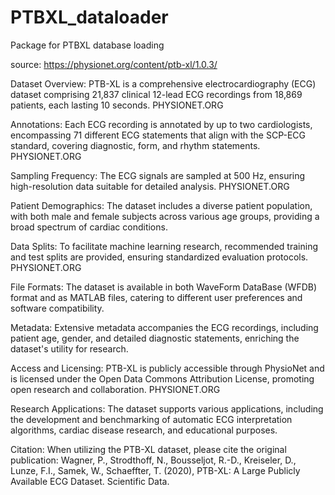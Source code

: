# PTBXL_dataloader
Package for PTBXL database loading

source: https://physionet.org/content/ptb-xl/1.0.3/

Dataset Overview: PTB-XL is a comprehensive electrocardiography (ECG) dataset comprising 21,837 clinical 12-lead ECG recordings from 18,869 patients, each lasting 10 seconds. 
PHYSIONET.ORG

Annotations: Each ECG recording is annotated by up to two cardiologists, encompassing 71 different ECG statements that align with the SCP-ECG standard, covering diagnostic, form, and rhythm statements. 
PHYSIONET.ORG

Sampling Frequency: The ECG signals are sampled at 500 Hz, ensuring high-resolution data suitable for detailed analysis. 
PHYSIONET.ORG

Patient Demographics: The dataset includes a diverse patient population, with both male and female subjects across various age groups, providing a broad spectrum of cardiac conditions.

Data Splits: To facilitate machine learning research, recommended training and test splits are provided, ensuring standardized evaluation protocols. 
PHYSIONET.ORG

File Formats: The dataset is available in both WaveForm DataBase (WFDB) format and as MATLAB files, catering to different user preferences and software compatibility.

Metadata: Extensive metadata accompanies the ECG recordings, including patient age, gender, and detailed diagnostic statements, enriching the dataset's utility for research.

Access and Licensing: PTB-XL is publicly accessible through PhysioNet and is licensed under the Open Data Commons Attribution License, promoting open research and collaboration. 
PHYSIONET.ORG

Research Applications: The dataset supports various applications, including the development and benchmarking of automatic ECG interpretation algorithms, cardiac disease research, and educational purposes.

Citation: When utilizing the PTB-XL dataset, please cite the original publication: Wagner, P., Strodthoff, N., Bousseljot, R.-D., Kreiseler, D., Lunze, F.I., Samek, W., Schaeffter, T. (2020), PTB-XL: A Large Publicly Available ECG Dataset. Scientific Data.